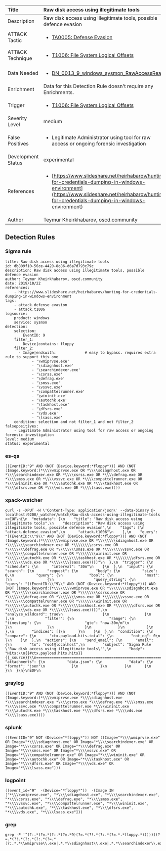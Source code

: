 | Title                | Raw disk access using illegitimate tools                                                                                                                                                 |
|:---------------------|:------------------------------------------------------------------------------------------------------------------------------------------------------------|
| Description          | Raw disk access using illegitimate tools, possible defence evasion                                                                                                                                           |
| ATT&amp;CK Tactic    |  <ul><li>[TA0005: Defense Evasion](https://attack.mitre.org/tactics/TA0005)</li></ul>  |
| ATT&amp;CK Technique | <ul><li>[T1006: File System Logical Offsets](https://attack.mitre.org/techniques/T1006)</li></ul>  |
| Data Needed          | <ul><li>[DN_0013_9_windows_sysmon_RawAccessRead](../Data_Needed/DN_0013_9_windows_sysmon_RawAccessRead.md)</li></ul>  |
| Enrichment           |  Data for this Detection Rule doesn't require any Enrichments.  |
| Trigger              | <ul><li>[T1006: File System Logical Offsets](../Triggers/T1006.md)</li></ul>  |
| Severity Level       | medium |
| False Positives      | <ul><li>Legitimate Administrator using tool for raw access or ongoing forensic investigation</li></ul>  |
| Development Status   | experimental |
| References           | <ul><li>[https://www.slideshare.net/heirhabarov/hunting-for-credentials-dumping-in-windows-environment](https://www.slideshare.net/heirhabarov/hunting-for-credentials-dumping-in-windows-environment)</li></ul>  |
| Author               | Teymur Kheirkhabarov, oscd.community |


## Detection Rules

### Sigma rule

```
title: Raw disk access using illegitimate tools
id: db809f10-56ce-4420-8c86-d6a7d793c79c
description: Raw disk access using illegitimate tools, possible defence evasion
author: Teymur Kheirkhabarov, oscd.community
date: 2019/10/22
references:
    - https://www.slideshare.net/heirhabarov/hunting-for-credentials-dumping-in-windows-environment
tags:
    - attack.defense_evasion
    - attack.t1006
logsource:
    product: windows
    service: sysmon
detection:
    selection:
        EventID: 9
    filter_1:
        Device|contains: floppy
    filter_2:
      - Image|endswith:             # easy to bypass. requires extra rule to support this one
            - '\wmiprvse.exe'
            - '\sdiagnhost.exe'
            - '\searchindexer.exe'
            - '\csrss.exe'
            - '\defrag.exe'
            - '\smss.exe'
            - '\vssvc.exe'
            - '\compattelrunner.exe'
            - '\wininit.exe'
            - '\autochk.exe'
            - '\taskhost.exe'
            - '\dfsrs.exe'
            - '\vds.exe'
            - '\lsass.exe'
    condition: selection and not filter_1 and not filter_2
falsepositives:
    - Legitimate Administrator using tool for raw access or ongoing forensic investigation
level: medium
status: experimental

```





### es-qs
    
```
((EventID:"9" AND (NOT (Device.keyword:*floppy*))) AND (NOT (Image.keyword:(*\\\\wmiprvse.exe OR *\\\\sdiagnhost.exe OR *\\\\searchindexer.exe OR *\\\\csrss.exe OR *\\\\defrag.exe OR *\\\\smss.exe OR *\\\\vssvc.exe OR *\\\\compattelrunner.exe OR *\\\\wininit.exe OR *\\\\autochk.exe OR *\\\\taskhost.exe OR *\\\\dfsrs.exe OR *\\\\vds.exe OR *\\\\lsass.exe))))
```


### xpack-watcher
    
```
curl -s -XPUT -H \'Content-Type: application/json\' --data-binary @- localhost:9200/_watcher/watch/Raw-disk-access-using-illegitimate-tools <<EOF\n{\n  "metadata": {\n    "title": "Raw disk access using illegitimate tools",\n    "description": "Raw disk access using illegitimate tools, possible defence evasion",\n    "tags": [\n      "attack.defense_evasion",\n      "attack.t1006"\n    ],\n    "query": "((EventID:\\"9\\" AND (NOT (Device.keyword:*floppy*))) AND (NOT (Image.keyword:(*\\\\\\\\wmiprvse.exe OR *\\\\\\\\sdiagnhost.exe OR *\\\\\\\\searchindexer.exe OR *\\\\\\\\csrss.exe OR *\\\\\\\\defrag.exe OR *\\\\\\\\smss.exe OR *\\\\\\\\vssvc.exe OR *\\\\\\\\compattelrunner.exe OR *\\\\\\\\wininit.exe OR *\\\\\\\\autochk.exe OR *\\\\\\\\taskhost.exe OR *\\\\\\\\dfsrs.exe OR *\\\\\\\\vds.exe OR *\\\\\\\\lsass.exe))))"\n  },\n  "trigger": {\n    "schedule": {\n      "interval": "30m"\n    }\n  },\n  "input": {\n    "search": {\n      "request": {\n        "body": {\n          "size": 0,\n          "query": {\n            "bool": {\n              "must": [\n                {\n                  "query_string": {\n                    "query": "((EventID:\\"9\\" AND (NOT (Device.keyword:*floppy*))) AND (NOT (Image.keyword:(*\\\\\\\\wmiprvse.exe OR *\\\\\\\\sdiagnhost.exe OR *\\\\\\\\searchindexer.exe OR *\\\\\\\\csrss.exe OR *\\\\\\\\defrag.exe OR *\\\\\\\\smss.exe OR *\\\\\\\\vssvc.exe OR *\\\\\\\\compattelrunner.exe OR *\\\\\\\\wininit.exe OR *\\\\\\\\autochk.exe OR *\\\\\\\\taskhost.exe OR *\\\\\\\\dfsrs.exe OR *\\\\\\\\vds.exe OR *\\\\\\\\lsass.exe))))",\n                    "analyze_wildcard": true\n                  }\n                }\n              ],\n              "filter": {\n                "range": {\n                  "timestamp": {\n                    "gte": "now-30m/m"\n                  }\n                }\n              }\n            }\n          }\n        },\n        "indices": []\n      }\n    }\n  },\n  "condition": {\n    "compare": {\n      "ctx.payload.hits.total": {\n        "not_eq": 0\n      }\n    }\n  },\n  "actions": {\n    "send_email": {\n      "email": {\n        "to": "root@localhost",\n        "subject": "Sigma Rule \'Raw disk access using illegitimate tools\'",\n        "body": "Hits:\\n{{#ctx.payload.hits.hits}}{{_source}}\\n================================================================================\\n{{/ctx.payload.hits.hits}}",\n        "attachments": {\n          "data.json": {\n            "data": {\n              "format": "json"\n            }\n          }\n        }\n      }\n    }\n  }\n}\nEOF\n
```


### graylog
    
```
((EventID:"9" AND (NOT (Device.keyword:*floppy*))) AND (NOT (Image.keyword:(*\\\\wmiprvse.exe *\\\\sdiagnhost.exe *\\\\searchindexer.exe *\\\\csrss.exe *\\\\defrag.exe *\\\\smss.exe *\\\\vssvc.exe *\\\\compattelrunner.exe *\\\\wininit.exe *\\\\autochk.exe *\\\\taskhost.exe *\\\\dfsrs.exe *\\\\vds.exe *\\\\lsass.exe))))
```


### splunk
    
```
((EventID="9" NOT (Device="*floppy*")) NOT ((Image="*\\\\wmiprvse.exe" OR Image="*\\\\sdiagnhost.exe" OR Image="*\\\\searchindexer.exe" OR Image="*\\\\csrss.exe" OR Image="*\\\\defrag.exe" OR Image="*\\\\smss.exe" OR Image="*\\\\vssvc.exe" OR Image="*\\\\compattelrunner.exe" OR Image="*\\\\wininit.exe" OR Image="*\\\\autochk.exe" OR Image="*\\\\taskhost.exe" OR Image="*\\\\dfsrs.exe" OR Image="*\\\\vds.exe" OR Image="*\\\\lsass.exe")))
```


### logpoint
    
```
((event_id="9"  -(Device="*floppy*"))  -(Image IN ["*\\\\wmiprvse.exe", "*\\\\sdiagnhost.exe", "*\\\\searchindexer.exe", "*\\\\csrss.exe", "*\\\\defrag.exe", "*\\\\smss.exe", "*\\\\vssvc.exe", "*\\\\compattelrunner.exe", "*\\\\wininit.exe", "*\\\\autochk.exe", "*\\\\taskhost.exe", "*\\\\dfsrs.exe", "*\\\\vds.exe", "*\\\\lsass.exe"]))
```


### grep
    
```
grep -P '^(?:.*(?=.*(?:.*(?=.*9)(?=.*(?!.*(?:.*(?=.*.*floppy.*))))))(?=.*(?!.*(?:.*(?:.*(?=.*(?:.*.*\\wmiprvse\\.exe|.*.*\\sdiagnhost\\.exe|.*.*\\searchindexer\\.exe|.*.*\\csrss\\.exe|.*.*\\defrag\\.exe|.*.*\\smss\\.exe|.*.*\\vssvc\\.exe|.*.*\\compattelrunner\\.exe|.*.*\\wininit\\.exe|.*.*\\autochk\\.exe|.*.*\\taskhost\\.exe|.*.*\\dfsrs\\.exe|.*.*\\vds\\.exe|.*.*\\lsass\\.exe)))))))'
```



